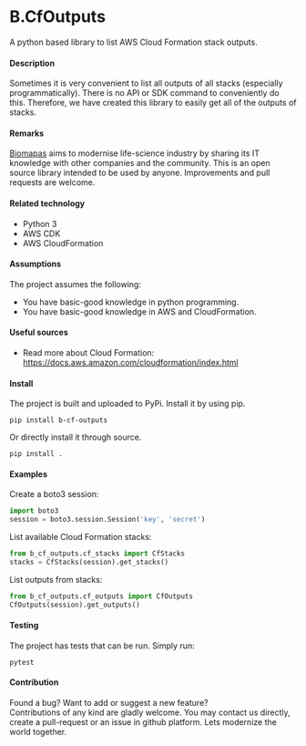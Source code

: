 # B.CfOutputs

A python based library to list AWS Cloud Formation stack outputs.

#### Description

Sometimes it is very convenient to list all outputs of all stacks
(especially programmatically). There is no API or SDK command to 
conveniently do this. Therefore, we have created this library to
easily get all of the outputs of stacks.

#### Remarks

[Biomapas](https://biomapas.com) aims to modernise life-science 
industry by sharing its IT knowledge with other companies and 
the community. This is an open source library intended to be used 
by anyone. Improvements and pull requests are welcome.

#### Related technology

- Python 3
- AWS CDK
- AWS CloudFormation

#### Assumptions

The project assumes the following:

- You have basic-good knowledge in python programming.
- You have basic-good knowledge in AWS and CloudFormation.

#### Useful sources

- Read more about Cloud Formation:<br>
https://docs.aws.amazon.com/cloudformation/index.html

#### Install

The project is built and uploaded to PyPi. Install it by using pip.

```
pip install b-cf-outputs
```

Or directly install it through source.

```
pip install .
```

#### Examples

Create a boto3 session:
```python
import boto3
session = boto3.session.Session('key', 'secret')
```

List available Cloud Formation stacks:
```python
from b_cf_outputs.cf_stacks import CfStacks
stacks = CfStacks(session).get_stacks()
```

List outputs from stacks:
```python
from b_cf_outputs.cf_outputs import CfOutputs
CfOutputs(session).get_outputs()
```

#### Testing

The project has tests that can be run. Simply run:

```
pytest
```

#### Contribution

Found a bug? Want to add or suggest a new feature?<br>
Contributions of any kind are gladly welcome. You may contact us 
directly, create a pull-request or an issue in github platform.
Lets modernize the world together.
